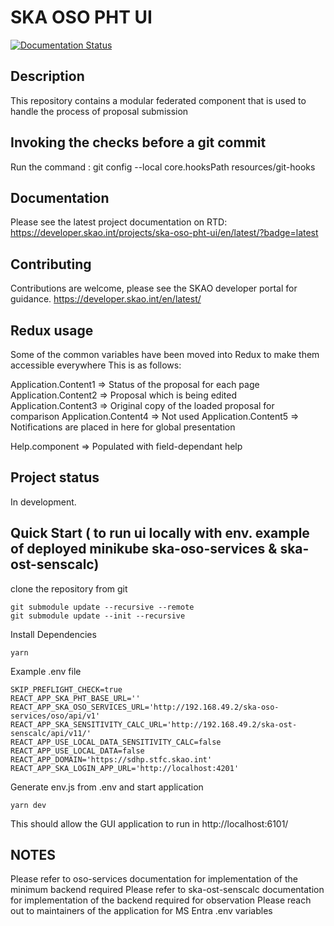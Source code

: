 # SKA OSO PHT UI

[![Documentation Status](https://readthedocs.org/projects/ska-oso-pht-ui/badge/?version=latest)](https://developer.skatelescope.org/projects/ska-oso-pht-ui/en/latest/?badge=latest)

## Description

This repository contains a modular federated component that is used to handle the process of proposal submission

## Invoking the checks before a git commit

Run the command : git config --local core.hooksPath resources/git-hooks

## Documentation

Please see the latest project documentation on RTD: https://developer.skao.int/projects/ska-oso-pht-ui/en/latest/?badge=latest

## Contributing

Contributions are welcome, please see the SKAO developer portal for guidance. https://developer.skao.int/en/latest/

## Redux usage

Some of the common variables have been moved into Redux to make them accessible everywhere
This is as follows:

Application.Content1 => Status of the proposal for each page
Application.Content2 => Proposal which is being edited
Application.Content3 => Original copy of the loaded proposal for comparison
Application.Content4 => Not used
Application.Content5 => Notifications are placed in here for global presentation

Help.component => Populated with field-dependant help

## Project status

In development.

## Quick Start ( to run ui locally with env. example of deployed minikube ska-oso-services & ska-ost-senscalc)

clone the repository from git
```
git submodule update --recursive --remote
git submodule update --init --recursive
```

Install Dependencies
```
yarn
```

Example .env file 
```
SKIP_PREFLIGHT_CHECK=true
REACT_APP_SKA_PHT_BASE_URL=''
REACT_APP_SKA_OSO_SERVICES_URL='http://192.168.49.2/ska-oso-services/oso/api/v1'
REACT_APP_SKA_SENSITIVITY_CALC_URL='http://192.168.49.2/ska-ost-senscalc/api/v11/'
REACT_APP_USE_LOCAL_DATA_SENSITIVITY_CALC=false
REACT_APP_USE_LOCAL_DATA=false
REACT_APP_DOMAIN='https://sdhp.stfc.skao.int'
REACT_APP_SKA_LOGIN_APP_URL='http://localhost:4201'
```

Generate env.js from .env and start application
```
yarn dev
```

This should allow the GUI application to run in http://localhost:6101/

## NOTES

Please refer to oso-services documentation for implementation of the minimum backend required
Please refer to ska-ost-senscalc documentation for implementation of the backend required for observation
Please reach out to maintainers of the application for MS Entra .env variables